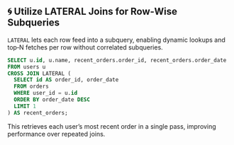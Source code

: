 ## 🌀 Utilize LATERAL Joins for Row‐Wise Subqueries
`LATERAL` lets each row feed into a subquery, enabling dynamic lookups and top‐N fetches per row without correlated subqueries.

```sql
SELECT u.id, u.name, recent_orders.order_id, recent_orders.order_date
FROM users u
CROSS JOIN LATERAL (
  SELECT id AS order_id, order_date
  FROM orders
  WHERE user_id = u.id
  ORDER BY order_date DESC
  LIMIT 1
) AS recent_orders;
```

This retrieves each user’s most recent order in a single pass, improving performance over repeated joins.